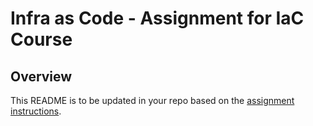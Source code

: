 # Infra as Code - Assignment for IaC Course

## Overview

This README is to be updated in your repo based on the [assignment instructions](./ASSIGNMENT.md).
